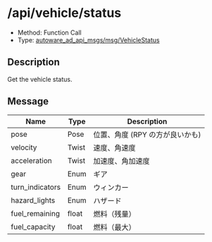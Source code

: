 # /api/vehicle/status

- Method: Function Call
- Type: [autoware_ad_api_msgs/msg/VehicleStatus](../type/autoware_ad_api_msgs/msg/vehicle_status.md)

## Description

Get the vehicle status.

## Message

| Name            | Type  | Description                     |
| --------------- | ----- | ------------------------------- |
| pose            | Pose  | 位置、角度 (RPY の方が良いかも) |
| velocity        | Twist | 速度、角速度                    |
| acceleration    | Twist | 加速度、角加速度                |
| gear            | Enum  | ギア                            |
| turn_indicators | Enum  | ウィンカー                      |
| hazard_lights   | Enum  | ハザード                        |
| fuel_remaining  | float | 燃料（残量）                    |
| fuel_capacity   | float | 燃料（最大）                    |
